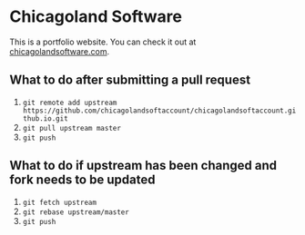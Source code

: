 # Chicagoland Software

This is a portfolio website. You can check it out at [chicagolandsoftware.com](https://chicagolandsoftware.com).

## What to do after submitting a pull request

1. `git remote add upstream https://github.com/chicagolandsoftaccount/chicagolandsoftaccount.github.io.git`
2. `git pull upstream master`
3. `git push`

## What to do if upstream has been changed and fork needs to be updated

1. `git fetch upstream`
2. `git rebase upstream/master`
3. `git push`

